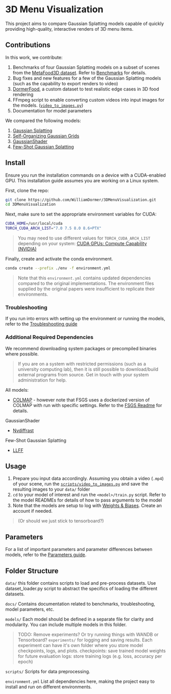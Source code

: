 # 3D Menu Visualization

This project aims to compare Gaussian Splatting models capable of quickly providing high-quality, interactive renders of 3D menu items.

## Contributions

In this work, we contribute:

1. Benchmarks of four Gaussian Splatting models on a subset of scenes from the [MetaFood3D dataset](http://arxiv.org/abs/2409.01966). Refer to [Benchmarks](./docs/BENCHMARKS.md) for details.
2. Bug fixes and new features for a few of the Gaussian Splatting models (such as the capability to export renders to video)
3. [DormerFood](/), a custom dataset to test realistic edge cases in 3D food rendering
3. FFmpeg script to enable converting custom videos into input images for the models. ([`video_to_images.py`](./scripts/video_to_images.py))
4. Documentation for model parameters

We compared the following models:

1. [Gaussian Splatting](https://github.com/graphdeco-inria/gaussian-splatting)
2. [Self-Organizing Gaussian Grids](https://github.com/fraunhoferhhi/Self-Organizing-Gaussians/tree/main)
3. [GaussianShader](https://github.com/Asparagus15/GaussianShader)
4. [Few-Shot Gaussian Splatting](https://github.com/VITA-Group/FSGS)

## Install

Ensure you run the installation commands on a device with a CUDA-enabled GPU.
This installation guide assumes you are working on a Linux system.

First, clone the repo:

```bash
git clone https://github.com/WilliamDormer/3DMenuVisualization.git
cd 3DMenuVisualization
```

Next, make sure to set the appropriate environment variables for CUDA:

```bash
CUDA_HOME=/usr/local/cuda
TORCH_CUDA_ARCH_LIST="7.0 7.5 8.0 8.6+PTX"
```

> You may need to use different values for `TORCH_CUDA_ARCH_LIST` depending on your system: [CUDA GPUs: Compute Capability (NVIDIA)](https://developer.nvidia.com/cuda-gpus)

Finally, create and activate the conda environment.

```bash
conda create --prefix ./env -f environment.yml
```

> Note that this `environment.yml` contains updated dependencies compared to the original implementations. The environment files supplied by the original papers were insufficient to replicate their environments.

### Troubleshooting

If you run into errors with setting up the environment or running the models, refer to the [Troubleshooting guide](./docs/TROUBLESHOOTING.md)

### Additional Required Dependencies

We recommend downloading system packages or precompiled binaries where possible.

> If you are on a system with restricted permissions (such as a university computing lab), then it is still possible to download/build external programs from source. Get in touch with your system administration for help.

All models:

- [COLMAP](https://colmap.github.io/install.html) - however note that FSGS uses a dockerized version of COLMAP with run with specific settings. Refer to the [FSGS Readme](https://github.com/VITA-Group/FSGS) for details.

GaussianShader

- [Nvdiffrast](https://nvlabs.github.io/nvdiffrast/)

Few-Shot Gaussian Splatting

- [LLFF](https://github.com/Fyusion/LLFF)

## Usage

1. Prepare you input data accordingly. Assuming you obtain a video (`.mp4`) of your scene, run the [`scripts/video_to_images.py`](./scripts/video_to_images.py) and save the resulting images to your `data/` folder
2. `cd` to your model of interest and run the `<model>/train.py` script. Refer to the model READMEs for details of how to pass arguments to the model
3. Note that the models are setup to log with [Weights & Biases](https://wandb.ai/site/). Create an account if needed. 

> (Or should we just stick to tensorboard?)

## Parameters

For a list of important parameters and parameter differences between models, refer to the [Parameters guide](./docs/PARAMS.md).

## Folder Structure

`data/`
this folder contains scripts to load and pre-process datasets. Use dataset_loader.py script to abstract the specifics of loading the different datasets.

`docs/`
Contains documentation related to benchmarks, troubleshooting, model parameters, etc.

`models/`
Each model should be defined in a separate file for clarity and modularity. You can include multiple models in this folder.

<!-- `configs/`
use a YAML file to store hyperparameters and other configurations. This makes it easy to tweak and manage different experiments -->

> TODO: Remove experiments? Or try running things with WANDB or Tensorboard?
`experiments/`
for logging and saving results. Each experiment can have it's own folder where you store model checkpoints, logs, and plots. 
    checkpoints: save trained model weights for future evaluation
    logs: store training logs (e.g. loss, accuracy per epoch)

`scripts/`
Scripts for data preprocessing.

<!-- `train.py`
This script orchestrates the training process. It loads models, datasets and hyperparameters from the config file, and tracks progress using a logging mechanism. -->

<!-- `evaluate.py`
This script can be used to evaluate a trained model on validation or test data. -->

`environment.yml`
List all dependencies here, making the project easy to install and run on different environments.
